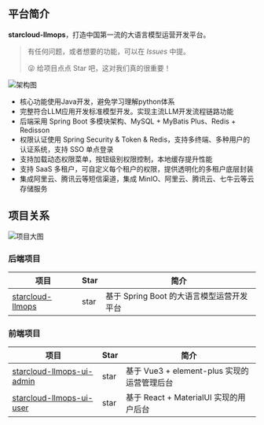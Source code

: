 ## 平台简介

**starcloud-llmops**，打造中国第一流的大语言模型运营开发平台。

> 有任何问题，或者想要的功能，可以在 _Issues_ 中提。
>
> 😜 给项目点点 Star 吧，这对我们真的很重要！

![架构图]()

* 核心功能使用Java开发，避免学习理解python体系
* 完整符合LLM应用开发标准模型开发。实现主流LLM开发流程链路功能
* 后端采用 Spring Boot 多模块架构、MySQL + MyBatis Plus、Redis + Redisson
* 权限认证使用 Spring Security & Token & Redis，支持多终端、多种用户的认证系统，支持 SSO 单点登录
* 支持加载动态权限菜单，按钮级别权限控制，本地缓存提升性能
* 支持 SaaS 多租户，可自定义每个租户的权限，提供透明化的多租户底层封装
* 集成阿里云、腾讯云等短信渠道，集成 MinIO、阿里云、腾讯云、七牛云等云存储服务

## 项目关系

![项目大图]()

### 后端项目

| 项目                    | Star | 简介                          |
|-----------------------|------|-----------------------------|
| [starcloud-llmops](1) | star | 基于 Spring Boot 的大语言模型运营开发平台 |

### 前端项目

| 项目                             | Star | 简介                               |
|--------------------------------|------|----------------------------------|
| [starcloud-llmops-ui-admin](1) | star | 基于 Vue3 + element-plus 实现的运营管理后台 |
| [starcloud-llmops-ui-user](1)  | star | 基于 React + MaterialUI 实现的用户后台    |
